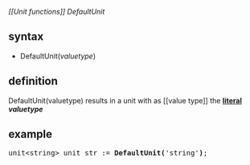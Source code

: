 *[[Unit functions]] DefaultUnit*

## syntax

- DefaultUnit(*valuetype*)

## definition

DefaultUnit(valuetype) results in a unit with as [[value type]] the **[literal](https://en.wikipedia.org/wiki/Literal_(computer_programming)) *valuetype***

## example

<pre>
unit&lt;string&gt; unit_str := <B>DefaultUnit(</B>'string'<B>)</B>;
</pre>
